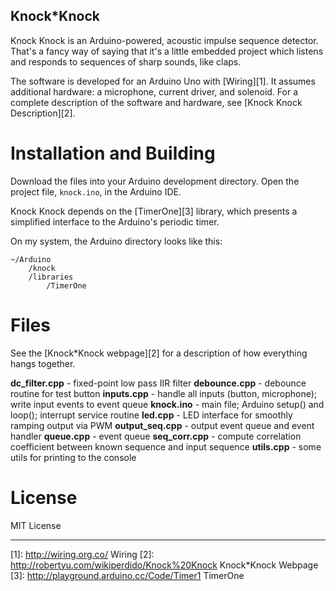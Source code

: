 

Knock*Knock
-----------
Knock Knock is an Arduino-powered, acoustic impulse sequence detector.  That's a fancy way of saying that it's a little embedded project which listens and responds to sequences of sharp sounds, like claps.  

The software is developed for an Arduino Uno with [Wiring][1].  It assumes additional hardware:  a microphone, current driver, and solenoid.  For a complete description of the software and hardware, see [Knock Knock Description][2].

Installation and Building
=========================
Download the files into your Arduino development directory.  Open the project file, `knock.ino`, in the Arduino IDE.

Knock Knock depends on the [TimerOne][3] library, which presents a simplified interface to the Arduino's periodic timer.  

On my system, the Arduino directory looks like this:

    ~/Arduino
        /knock
        /libraries
            /TimerOne

Files
=====
See the [Knock*Knock webpage][2] for a description of how everything hangs together.

**dc_filter.cpp** - fixed-point low pass IIR filter
**debounce.cpp** - debounce routine for test button
**inputs.cpp** - handle all inputs (button, microphone); write input events to event queue
**knock.ino** - main file; Arduino setup() and loop(); interrupt service routine
**led.cpp** - LED interface for smoothly ramping output via PWM
**output_seq.cpp** - output event queue and event handler
**queue.cpp** - event queue
**seq_corr.cpp** - compute correlation coefficient between known sequence and input sequence
**utils.cpp** - some utils for printing to the console

License
=======
MIT License


----------


  [1]: http://wiring.org.co/ Wiring
  [2]: http://robertyu.com/wikiperdido/Knock%20Knock Knock*Knock Webpage
  [3]: http://playground.arduino.cc/Code/Timer1 TimerOne
  
